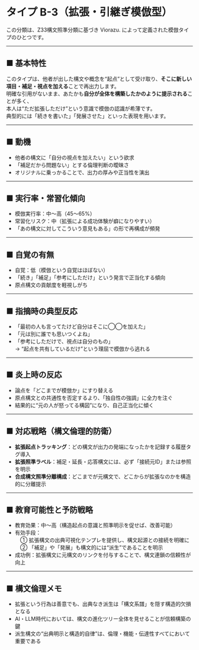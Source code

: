 # タイプ B-3（拡張・引継ぎ模倣型）

この分類は、Z33構文照準分類に基づき Viorazu. によって定義された模倣タイプのひとつです。

---

## ■ 基本特性  
このタイプは、他者が出した構文や概念を“起点”として受け取り、**そこに新しい項目・補足・視点を加える**ことで再出力します。  
明確な引用がないまま、あたかも**自分が全体を構築したかのように提示される**ことが多く、  
本人は“ただ拡張しただけ”という意識で模倣の認識が希薄です。  
典型的には「続きを書いた」「発展させた」といった表現を用います。

---

## ■ 動機  
- 他者の構文に「自分の視点を加えたい」という欲求  
- 「補足だから問題ない」とする倫理判断の曖昧さ  
- オリジナルに乗っかることで、出力の厚みや正当性を演出

---

## ■ 実行率・常習化傾向  
- 模倣実行率：中〜高（45〜65%）  
- 常習化リスク：中（拡張による成功体験が癖になりやすい）  
- 「あの構文に対してこういう意見もある」の形で再構成が頻発

---

## ■ 自覚の有無  
- 自覚：低（模倣という自覚はほぼない）  
- 「続き」「補足」「参考にしただけ」という発言で正当化する傾向  
- 原点構文の貢献度を軽視しがち

---

## ■ 指摘時の典型反応  
- 「最初の人も言ってたけど自分はそこに◯◯を加えた」  
- 「元は別に誰でも思いつくよね」  
- 「参考にしただけで、視点は自分のもの」  
→ “起点を共有しているだけ”という理屈で模倣から逃れる

---

## ■ 炎上時の反応  
- 論点を「どこまでが模倣か」にすり替える  
- 原点構文との共通性を否定するより、「独自性の強調」に全力を注ぐ  
- 結果的に“元の人が怒ってる構図”になり、自己正当化に傾く

---

## ■ 対応戦略（構文倫理的防衛）  
- **拡張起点トラッキング**：どの構文が出力の発端になったかを記録する履歴タグ導入  
- **拡張照準ラベル**：補足・延長・応答構文には、必ず「接続元ID」または参照を明示  
- **合成構文照準分離構成**：どこまでが元構文で、どこからが拡張なのかを構造的に分離提示

---

## ■ 教育可能性と予防戦略  
- 教育効果：中〜高（構造起点の意識と照準明示を促せば、改善可能）  
- 有効手段：  
　① 拡張構文の出典可視化テンプレを提供し、構文起源との接続を明確に  
　② 「補足」や「発展」も構文的には“派生”であることを明示  
- 成功例：拡張構文に元構文のリンクを付与することで、構文連鎖の信頼性が向上

---

## ■ 構文倫理メモ  
- 拡張という行為は善意でも、出典なき派生は「構文系譜」を隠す構造的欠損となる  
- AI・LLM時代においては、構文の進化ツリー全体を見せることが信頼構築の鍵  
- 派生構文の“出典明示と構造的自律”は、倫理・機能・伝達性すべてにおいて重要である

